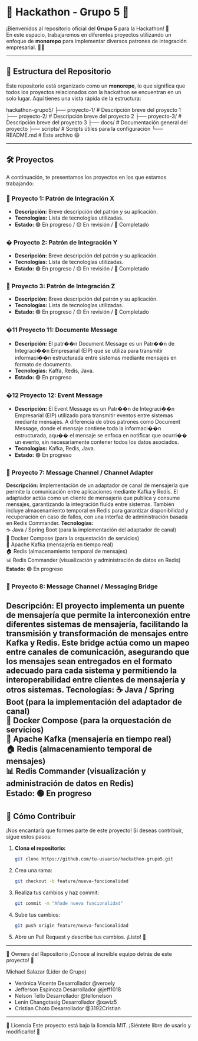 # 🚀 Hackathon - Grupo 5 🚀

¡Bienvenidos al repositorio oficial del **Grupo 5** para la Hackathon! 🎉  
En este espacio, trabajaremos en diferentes proyectos utilizando un enfoque de **monorepo** para implementar diversos patrones de integración empresarial. 💼🔗  

---

## 📂 Estructura del Repositorio

Este repositorio está organizado como un **monorepo**, lo que significa que todos los proyectos relacionados con la hackathon se encuentran en un solo lugar. Aquí tienes una vista rápida de la estructura:

hackathon-grupo5/
├── proyecto-1/ # Descripción breve del proyecto 1
├── proyecto-2/ # Descripción breve del proyecto 2
├── proyecto-3/ # Descripción breve del proyecto 3
├── docs/ # Documentación general del proyecto
├── scripts/ # Scripts útiles para la configuración
└── README.md # Este archivo 😄


---

## 🛠️ Proyectos

A continuación, te presentamos los proyectos en los que estamos trabajando:

### 🧩 Proyecto 1: Patrón de Integración X
- **Descripción:** Breve descripción del patrón y su aplicación.
- **Tecnologías:** Lista de tecnologías utilizadas.
- **Estado:** 🟢 En progreso / 🟡 En revisión / 🔴 Completado

### � Proyecto 2: Patrón de Integración Y
- **Descripción:** Breve descripción del patrón y su aplicación.
- **Tecnologías:** Lista de tecnologías utilizadas.
- **Estado:** 🟢 En progreso / 🟡 En revisión / 🔴 Completado

### 🧩 Proyecto 3: Patrón de Integración Z
- **Descripción:** Breve descripción del patrón y su aplicación.
- **Tecnologías:** Lista de tecnologías utilizadas.
- **Estado:** 🟢 En progreso / 🟡 En revisión / 🔴 Completado

### �11 Proyecto 11: Documente Message
- **Descripción:** El patr��n Document Message es un Patr��n de Integraci��n Empresarial (EIP) que se utiliza para transmitir informaci��n estructurada entre sistemas mediante mensajes en formato de documento.
- **Tecnologías:** Kaffa, Redis, Java.
- **Estado:** 🟢 En progreso 

### �12 Proyecto 12: Event Message
- **Descripción:** El Event Message es un Patr��n de Integraci��n Empresarial (EIP) utilizado para transmitir eventos entre sistemas mediante mensajes. A diferencia de otros patrones como Document Message, donde el mensaje contiene toda la informaci��n estructurada, aqu�� el mensaje se enfoca en notificar que ocurri�� un evento, sin necesariamente contener todos los datos asociados.
- **Tecnologías:** Kafka, Redis, Java.
- **Estado:** 🟢 En progreso 

### 🧩 Proyecto 7: Message Channel / Channel Adapter
**Descripción:**
Implementación de un adaptador de canal de mensajería que permite la comunicación entre aplicaciones mediante Kafka y Redis. El adaptador actúa como un cliente de mensajería que publica y consume mensajes, garantizando la integración fluida entre sistemas. También incluye almacenamiento temporal en Redis para garantizar disponibilidad y recuperación en caso de fallos, con una interfaz de administración basada en Redis Commander.
**Tecnologías:**  
☕ Java / Spring Boot (para la implementación del adaptador de canal)  
🐳 Docker Compose (para la orquestación de servicios)  
🦜 Apache Kafka (mensajería en tiempo real)  
🏠 Redis (almacenamiento temporal de mensajes)  
📊 Redis Commander (visualización y administración de datos en Redis)  
**Estado:** 🟢 En progreso

### 🧩 Proyecto 8: Message Channel / Messaging Bridge
**Descripción:**
El proyecto implementa un puente de mensajería que permite la interconexión entre diferentes sistemas de mensajería, facilitando la transmisión y transformación de mensajes entre Kafka y Redis. Este bridge actúa como un mapeo entre canales de comunicación, asegurando que los mensajes sean entregados en el formato adecuado para cada sistema y permitiendo la interoperabilidad entre clientes de mensajería y otros sistemas.
**Tecnologías:**
☕ Java / Spring Boot (para la implementación del adaptador de canal)  
🐳 Docker Compose (para la orquestación de servicios)  
🦜 Apache Kafka (mensajería en tiempo real)  
🏠 Redis (almacenamiento temporal de mensajes)  
📊 Redis Commander (visualización y administración de datos en Redis)  
**Estado:** 🟢 En progreso
---

## 🚀 Cómo Contribuir

¡Nos encantaría que formes parte de este proyecto! Si deseas contribuir, sigue estos pasos:

1. **Clona el repositorio:**
   ```bash
   git clone https://github.com/tu-usuario/hackathon-grupo5.git
   ```

2. Crea una rama:
    ```bash
    git checkout -b feature/nueva-funcionalidad
    ```

3. Realiza tus cambios y haz commit:
    ```bash
    git commit -m "Añade nueva funcionalidad"
    ```

4. Sube tus cambios:
    ```bash
    git push origin feature/nueva-funcionalidad
    ```

5. Abre un Pull Request y describe tus cambios. ¡Listo! 🎉

--- 

👥 Owners del Repositorio
¡Conoce al increíble equipo detrás de este proyecto! 👋

Michael Salazar (Líder de Grupo)    
- Verónica Vicente	Desarrollador	@veroely
- Jefferson Espinoza	Desarrollador	@jeff1018
- Nelson Tello	Desarrollador	@tellonelson
- Lenin Changotasig	Desarrollador	@xaviz5
- Cristian Choto	Desarrollador	@3192Cristian

--- 

📜 Licencia
Este proyecto está bajo la licencia MIT. ¡Siéntete libre de usarlo y modificarlo! 🎉

